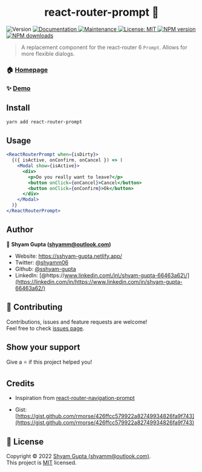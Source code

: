 <h1 align="center">react-router-prompt 🚨</h1>
<p>
  <img alt="Version" src="https://img.shields.io/badge/version-0.0.1-blue.svg?cacheSeconds=2592000" />
  <a href="https://github.com/sshyam-gupta/react-router-prompt#readme" target="_blank">
    <img alt="Documentation" src="https://img.shields.io/badge/documentation-yes-brightgreen.svg" />
  </a>
  <a href="https://github.com/sshyam-gupta/react-router-prompt/graphs/commit-activity" target="_blank">
    <img alt="Maintenance" src="https://img.shields.io/badge/Maintained%3F-yes-green.svg" />
  </a>
  <a href="https://github.com/sshyam-gupta/react-router-prompt/blob/main/LICENSE" target="_blank">
    <img alt="License: MIT" src="https://img.shields.io/github/license/sshyam-gupta/react-router-prompt" />
  </a>
  <a href="https://www.npmjs.com/package/react-router-prompt" target="_blank">
    <img alt="NPM version" src="https://img.shields.io/npm/v/react-router-prompt.svg" />
  </a>
  <a href="https://www.npmjs.com/package/react-router-prompt" target="_blank">
    <img alt="NPM downloads" src="https://img.shields.io/npm/dw/react-router-prompt.svg" />
  </a>
</p>

> A replacement component for the react-router 6 `Prompt`. Allows for more flexible dialogs.

### 🏠 [Homepage](https://github.com/sshyam-gupta/react-router-prompt#readme)

### ✨ [Demo](https://react-router-prompt.netlify.app/)

## Install

```sh
yarn add react-router-prompt
```

## Usage

```jsx
<ReactRouterPrompt when={isDirty}>
  {({ isActive, onConfirm, onCancel }) => (
    <Modal show={isActive}>
      <div>
        <p>Do you really want to leave?</p>
        <button onClick={onCancel}>Cancel</button>
        <button onClick={onConfirm}>Ok</button>
      </div>
    </Modal>
  )}
</ReactRouterPrompt>
```

## Author

👤 **Shyam Gupta (shyamm@outlook.com)**

- Website: https://sshyam-gupta.netlify.app/
- Twitter: [@shyamm06](https://twitter.com/shyamm06)
- Github: [@sshyam-gupta](https://github.com/sshyam-gupta)
- LinkedIn: [@https:\/\/www.linkedin.com\/in\/shyam-gupta-66463a62\/](https://linkedin.com/in/https://www.linkedin.com/in/shyam-gupta-66463a62/)

## 🤝 Contributing

Contributions, issues and feature requests are welcome!<br />Feel free to check [issues page](https://github.com/sshyam-gupta/react-router-prompt/issues).

## Show your support

Give a ⭐️ if this project helped you!

## Credits

- Inspiration from [react-router-navigation-prompt](https://www.npmjs.com/package/react-router-navigation-prompt)

- Gist: [https://gist.github.com/rmorse/426ffcc579922a82749934826fa9f743](https://gist.github.com/rmorse/426ffcc579922a82749934826fa9f743)

## 📝 License

Copyright © 2022 [Shyam Gupta (shyamm@outlook.com)](https://github.com/sshyam-gupta).<br />
This project is [MIT](https://github.com/sshyam-gupta/react-router-prompt/blob/main/LICENSE) licensed.

